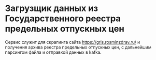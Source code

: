 # Загрузщик данных из Государственного реестра предельных отпускных цен

Сервис служит для скрапинга сайта https://grls.rosminzdrav.ru/
и получения архива реестра предельных отпускных цен, с дальнейшим парсингом файла и отправкой данных в kafka.
